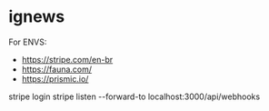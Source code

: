 # ignews


For ENVS:
- https://stripe.com/en-br
- https://fauna.com/
- https://prismic.io/

stripe login
stripe listen --forward-to localhost:3000/api/webhooks
